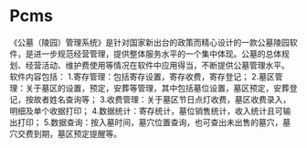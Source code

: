 # Pcms
 《公墓（陵园）管理系统》是针对国家新出台的政策而精心设计的一款公墓陵园软件，是进一步规范经营管理，提供整体服务水平的一个集中体现。公墓的总体规划、经营活动、维护费使用等情况在软件中应用得当，不断提供公墓管理水平。 软件内容包括： 1.寄存管理：包括寄存设置，寄存收费，寄存登记； 2.墓区管理：关于墓区的设置，预定，安葬等管理，其中包括墓位设置，墓区预定，安葬登记，按故者姓名查询等； 3.收费管理：关于墓区节日点灯收费，墓区收费录入，明细及单个收据打印； 4.数据统计：寄存统计，墓位销售统计，收入统计且可输出打印； 5.数据查询：按入墓时间，墓穴位置查询，也可查出未出售的墓穴，墓穴交费到期，墓区预定提醒等。
